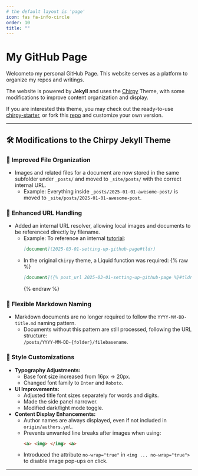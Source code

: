 ```yaml
---
# the default layout is 'page'
icon: fas fa-info-circle
order: 10
title: ""
---
```


# My GitHub Page

Welcometo my personal GitHub Page. This website serves as a platform to organize my repos and writings. 


The website is powered by **Jekyll** and uses the [Chirpy](https://github.com/cotes2020/jekyll-theme-chirpy) Theme, with some modifications to improve content organization and display.  


If you are interested this theme, you may check out the ready-to-use [chirpy-starter](https://github.com/cotes2020/chirpy-starter), or fork this [repo](https://github.com/yu45020/yu45020.github.io) and customize your own version. 

---

## 🛠 Modifications to the Chirpy Jekyll Theme

### 📂 Improved File Organization
- Images and related files for a document are now stored in the same subfolder under `_posts/` and moved to `_site/posts/` with the correct internal URL.
  - Example: Everything inside `_posts/2025-01-01-awesome-post/` is moved to `_site/posts/2025-01-01-awesome-post`.

### 🔗 Enhanced URL Handling
- Added an internal URL resolver, allowing local images and documents to be referenced directly by filename.
  - Example: To reference an internal [tutorial](2025-03-01-setting-up-github-page#tldr):
    ```md
    [document](2025-03-01-setting-up-github-page#tldr)
    ```
  - In the original `Chirpy` theme, a Liquid function was required:
    {% raw %}
    ```md
    [document]({% post_url 2025-03-01-setting-up-github-page %}#tldr)
    ```
    {% endraw %}

### 📜 Flexible Markdown Naming
- Markdown documents are no longer required to follow the `YYYY-MM-DD-title.md` naming pattern.
  - Documents without this pattern are still processed, following the URL structure:  
    `/posts/YYYY-MM-DD-{folder}/filebasename`.

### 🎨 Style Customizations
- **Typography Adjustments:**
  - Base font size increased from 16px → 20px.
  - Changed font family to `Inter` and `Roboto`.
- **UI Improvements:**
  - Adjusted title font sizes separately for words and digits.
  - Made the side panel narrower.
  - Modified dark/light mode toggle.
- **Content Display Enhancements:**
  - Author names are always displayed, even if not included in `origin/authors.yml`.
  - Prevents unwanted line breaks after images when using:
    ```html
    <a> <img> </img> <a>
    ```
  - Introduced the attribute `no-wrap="true"` in `<img ... no-wrap="true">` to disable image pop-ups on click.


---